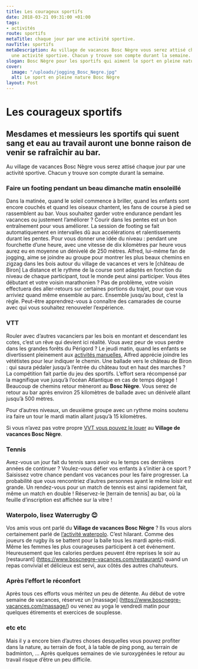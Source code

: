 ```yaml
---
title: Les courageux sportifs
date: 2018-03-21 09:31:00 +01:00
tags:
- activités
route: sportifs
metaTitle: chaque jour par une activité sportive.
navTitle: sportifs
metaDescription: Au village de vacances Bosc Nègre vous serez attisé chaque jour par
  une activité sportive. Chacun y trouve son compte durant la semaine.
slogan: Bosc Nègre pour les sportifs qui aiment le sport en pleine nature
cover:
  image: "/uploads/jogging_Bosc_Negre.jpg"
  alt: Le sport en pleine nature Bosc Nègre
layout: Post
---
```


# Les courageux sportifs

## Mesdames et messieurs les sportifs qui suent sang et eau au travail auront une bonne raison de venir se rafraîchir au bar.

Au village de vacances Bosc Nègre vous serez attisé chaque jour par une activité sportive.
Chacun y trouve son compte durant la semaine.

### Faire un footing pendant un beau dimanche matin ensoleillé

Dans la matinée, quand le soleil commence à briller, quand les enfants sont encore couchés et quand les oiseaux chantent, les fans de course à pied se rassemblent au bar.
Vous souhaitez garder votre endurance pendant les vacances ou justement l’améliorer ? Courir dans les pentes est un bon entraînement pour vous améliorer. La session de footing se fait automatiquement en intervalles dû aux accélérations et ralentissements durant les pentes. Pour vous donner une idée du niveau : pendant une fourchette d’une heure, avec une vitesse de dix kilomètres par heure vous aurez eu en moyenne un dénivelé de 250 mètres. Alfred, lui-même fan de jogging, aime se joindre au groupe pour montrer les plus beaux chemins en zigzag dans les bois autour du village de vacances et vers le [château de Biron]
La distance et le rythme de la course sont adaptés en fonction du niveau de chaque participant, tout le monde peut ainsi participer. Vous êtes débutant et votre voisin marathonien ? Pas de problème, votre voisin effectuera des aller-retours sur certaines portions du trajet, pour que vous arriviez quand même ensemble au parc. Ensemble jusqu’au bout, c’est la règle. Peut-être apprendrez-vous à connaître des camarades de course avec qui vous souhaitez renouveler l’expérience.

### VTT

Rouler avec d’autres vacanciers par les bois en montant et descendant les cotes, c’est un rêve qui devient ici réalité.
Vous avez peur de vous perdre dans les grandes forêts du Périgord ? Le jeudi matin, quand les enfants se divertissent pleinement aux [activités manuelles](https://www.boscnegre-vacances.com/animations/), Alfred apprécie joindre les vététistes pour leur indiquer le chemin. Une ballade vers le château de Biron : qui saura pédaler jusqu’à l’entrée du château tout en haut des marches ? La compétition fait partie du jeu des sportifs. L’effort sera récompensé par la magnifique vue jusqu’à l’océan Atlantique en cas de temps dégagé !
Beaucoup de chemins retour mèneront au **Bosc Nègre**. Vous serez de retour au bar après environ 25 kilomètres de ballade avec un dénivelé allant jusqu’à 500 mètres.

Pour d’autres niveaux, un deuxième groupe avec un rythme moins soutenu ira faire un tour le mardi matin allant jusqu’à 15 kilomètres.

Si vous n’avez pas votre propre [VVT vous pouvez le louer](https://www.boscnegre-vacances.com/sport/) au **Village de vacances Bosc Nègre**.

### Tennis

Avez-vous un jour fait du tennis sans avoir eu le temps ces dernières années de continuer ? Voulez-vous défier vos enfants à s’initier à ce sport ? Saisissez votre chance pendant vos vacances pour les faire progresser.
La probabilité que vous rencontriez d’autres personnes ayant le même loisir est grande. Un rendez-vous pour un match de tennis est ainsi rapidement fait, même un match en double ! Réservez-le \[terrain de tennis\] au bar, où la feuille d’inscription est affichée sur la vitre !

### Waterpolo, lisez Waterrugby 😊

Vos amis vous ont parlé du **Village de vacances Bosc Nègre** ? Ils vous alors certainement parlé de [l’activité waterpolo](https://www.boscnegre-vacances.com/waterpolo/). C’est hilarant. Comme des joueurs de rugby ils se battent pour la balle tous les mardi après-midi. Même les femmes les plus courageuses participent à cet événement.
Heureusement que les calories perdues peuvent être reprises le soir au [restaurant] (https://www.boscnegre-vacances.com/restaurant/) quand un repas convivial et délicieux est servi, aux côtés des autres chahuteurs.

### Après l’effort le réconfort

Après tous ces efforts vous méritez un peu de détente.
Au début de votre semaine de vacances, réservez un [massage] (https://www.boscnegre-vacances.com/massage/) ou venez au yoga le vendredi matin pour quelques étirements et exercices de souplesse.

### etc etc

Mais il y a encore bien d’autres choses desquelles vous pouvez profiter dans la nature, au terrain de foot, à la table de ping pong, au terrain de badminton, … Après quelques semaines de vie suroxygénées le retour au travail risque d’être un peu difficile.